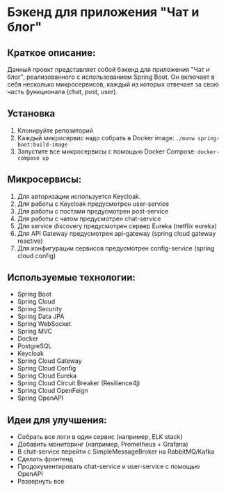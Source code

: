 # Бэкенд для приложения "Чат и блог"

## Краткое описание:
Данный проект представляет собой бэкенд для приложения "Чат и блог", реализованного с использованием Spring Boot. Он включает в себя несколько микросервисов, каждый из которых отвечает за свою часть функционала (chat, post, user).

## Установка
1. Клонируйте репозиторий
2. Каждый микросервис надо собрать в Docker image: `./mvnw spring-boot:build-image`
3. Запустите все микросервисы с помощью Docker Compose: `docker-compose up`

## Микросервисы:
1. Для авторизации используется Keycloak. 
2. Для работы с Keycloak предусмотрен user-service
3. Для работы с постами предусмотрен post-service
4. Для работы с чатом предусмотрен chat-service
5. Для service discovery предусмотрен сервер Eureka (netflix eureka)
6. Для API Gateway предусмотрен api-gateway (spring cloud gateway reactive)
7. Для конфигурации сервисов предусмотрен config-service (spring cloud config)

## Используемые технологии:
- Spring Boot
- Spring Cloud
- Spring Security
- Spring Data JPA
- Spring WebSocket
- Spring MVC
- Docker
- PostgreSQL
- Keycloak
- Spring Cloud Gateway
- Spring Cloud Config
- Spring Cloud Eureka
- Spring Cloud Circuit Breaker (Resilience4j)
- Spring Cloud OpenFeign
- Spring OpenAPI

## Идеи для улучшения:
- Собрать все логи в один сервис (например, ELK stack)
- Добавить мониторинг (например, Prometheus + Grafana)
- В chat-service перейти с SimpleMessageBroker на RabbitMQ/Kafka
- Сделать фронтенд
- Продокументировать chat-service и user-service с помощью OpenAPI
- Развернуть все
